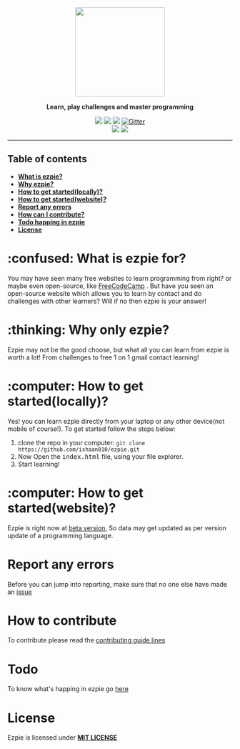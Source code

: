 <div align="center">
<img src="https://user-images.githubusercontent.com/104765117/182629208-891d16bf-a180-4d38-8091-7ac38785adec.png" width="200">
<p><b>Learn, play challenges and master programming</b></p>
<img src="https://img.shields.io/github/license/ishaan010/ezpie?style=flat-square">
<img src="https://img.shields.io/github/forks/ishaan010/ezpie?style=flat-square">
<img src="https://img.shields.io/github/stars/ishaan010/ezpie?style=flat-square">
<a href="https://gitter.im/EzpieCo/community">
  <img alt="Gitter" src="https://img.shields.io/gitter/room/ishaan010/ezpie?style=flat-square">
</a>
</div>
<div align="center">
<img src="https://img.shields.io/badge/Friendly--level->98.9%25-limegreen?style=flat-square">
<img src="https://img.shields.io/badge/newbie--contribute-accepted-limegreen?style=flat-square">
</div>

---

## Table of contents
- [**What is ezpie?**](https://github.com/ishaan010/ezpie#what)
- [**Why ezpie?**](https://github.com/ishaan010/ezpie#why)
- [**How to get started(locally)?**](https://github.com/ishaan010/ezpie#local)
- [**How to get started(website)?**](https://github.com/ishaan010/ezpie#website)
- [**Report any errors**](https://github.com/ishaan010/ezpie#error)
- [**How can I contribute?**](https://github.com/ishaan010/ezpie#contribute)
- [**Todo happing in ezpie**](https://github.com/ishaan010/ezpie#track)
- [**License**](https://github.com/ishaan010/ezpie#license)

<div id="what">
  <h1> :confused: What is ezpie for?</h1>
  <p>
  You may have seen many free websites to learn programming from right? or maybe even open-source, like <a href="https://www.freecodecamp.org/">FreeCodeCamp</a> .
  But have you seen an open-source website which allows you to learn by contact and do challenges with other learners? Will if no then ezpie is your answer!
  </p>
</div>
<div>
  <h1> :thinking: Why only ezpie?</h1>
  <p>
    Ezpie may not be the good choose, but what all you can learn from ezpie is worth a lot! From challenges to free 1 on 1 gmail contact learning!
  </p>
</div>
<div id"local">
  <h1>:computer: How to get started(locally)?</h1>
  <p>
    Yes! you can learn ezpie directly from your laptop or any other device(not mobile of course!). To get started follow the steps below: 
    <ol>
      <li>
        clone the repo in your computer: <code>git clone https://github.com/ishaan010/ezpie.git</code>
      </li>
      <li>
        Now Open the <kbd>index.html</kbd> file, using your file explorer.
      </li>
      <li>
        Start learning!
      </li>
    </ol>
  </p>
</div>
<div id="website">
  <h1> :computer: How to get started(website)?</h1>
  <p>
    Ezpie is right now at <a href="https://ishaan010.github.io/ezpie">beta version</a>, So data may get updated as per version update of a programming language.
  </p>
</div>
<div id="error">
  <h1>Report any errors</h1>
  <p>
    Before you can jump into reporting, make sure that no one else have made an <a href="https://github.com/ishaan010/ezpie/issues?q=is%3Aopen+is%3Aissue>issue</a> on       it. <br>
    If there is no such issue already, then create an
    <a href="https://github.com/ishaan010/ezpie/issues/new?assignees=&labels=&template=bug_report.md&title=">issue</a>
  </p>
</div>
<div id="contribute">
  <h1>How to contribute</h1>
  <p>
  To contribute please read the <a href="https://github.com/ishaan010/ezpie/blob/master/CONTRIBUTING.md">contributing guide lines</a>
</div>
<div id="track">
  <h1>Todo</h1>
  <p>To know what's happing in ezpie go <a href="https://github.com/users/ishaan010/projects/3">here</a></p>
</div>
<div id="license">
  <h1>License</h1>
  <p>
    Ezpie is licensed under <b><a href="https://github.com/ishaan010/ezpie/blob/master/LICENSE">MIT LICENSE</a></b>
  </p>
</div>
